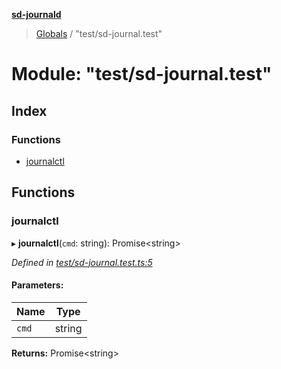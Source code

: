 **[sd-journald](../README.md)**

> [Globals](../globals.md) / "test/sd-journal.test"

# Module: "test/sd-journal.test"

## Index

### Functions

* [journalctl](_test_sd_journal_test_.md#journalctl)

## Functions

### journalctl

▸ **journalctl**(`cmd`: string): Promise\<string>

*Defined in [test/sd-journal.test.ts:5](https://github.com/sargun/sd-journald/blob/5997db8/test/sd-journal.test.ts#L5)*

#### Parameters:

Name | Type |
------ | ------ |
`cmd` | string |

**Returns:** Promise\<string>

